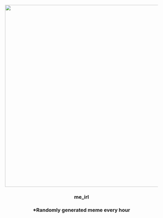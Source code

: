 <p align="center">
        <img src="https://i.redd.it/og2r2s81nyn91.gif" width="600" height="600">
        </p>
        <h3 align="center">me_irl</h3>
        <h3 align="center">*Randomly generated meme every hour</h3>
    